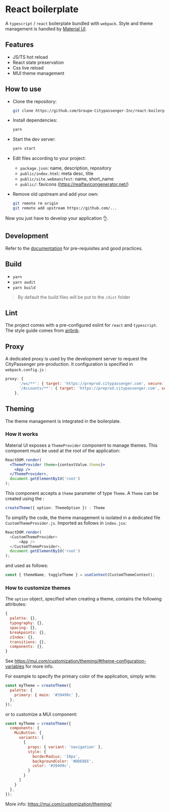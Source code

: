 # React boilerplate

A `typescript` / `react` boilerplate bundled with `webpack`. Style and theme management is handled by [Material UI](https://mui.com/).

## Features

- JS/TS hot reload
- React state preservation
- Css live reload
- MUI theme management

## How to use

- Clone the repository:

  ```bash
  git clone https://github.com/Groupe-Citypassenger-Inc/react-boilerplate PROJECT_NAME
  ```

- Install dependencies:

  ```bash
  yarn
  ```

- Start the dev server:

  ```bash
  yarn start
  ```

- Edit files according to your project:
  - `package.json`: name, description, repository
  - `public/index.html`: meta desc, title
  - `public/site.webmanifest`: name, short_name
  - `public/`: favicons (https://realfavicongenerator.net/)


- Remove old upstream and add your own:
  ```bash
  git remote rm origin
  git remote add upstream https://github.com/...
  ```

Now you just have to develop your application 👌.

## Development

Refer to the [documentation](https://github.com/Groupe-Citypassenger-Inc/Documentation#comment-d%C3%A9velopper-des-projets-front-end-) for pre-requisites and good practices.

## Build

- `yarn`
- `yarn audit`
- `yarn build`

> By default the build files will be put to the `/dist` folder

## Lint

The project comes with a pre-configured eslint for `react` and `typescript`. The style guide comes from [airbnb](https://github.com/airbnb/javascript).

## Proxy

A dedicated proxy is used by the development server to request the CityPassenger pre-production. It configuration is specified in `webpack.config.js` :

```js
proxy: {
      '/ws/**': { target: 'https://preprod.citypassenger.com', secure: false },
      '/Accounts/**': { target: 'https://preprod.citypassenger.com', secure: false, headers: { host: 'preprod.citypassenger.com' } },
    },
```

## Theming

The theme management is integrated in the boilerplate.

### How it works

Material UI exposes a `ThemeProvider` component to manage themes. This component must be used at the root of the application:

```jsx
ReactDOM.render(
  <ThemeProvider theme={contextValue.theme}>
    <App />
  </ThemeProvider>,
  document.getElementById('root')
);
```

This component accepts a `theme` parameter of type `Theme`.
A `Theme` can be created using the :

```ts
createTheme({ option: ThemeOption }) : Theme
```

To simplify the code, the theme management is isolated in a dedicated file `CustomThemeProvider.js`.
Imported as follows in `ìndex.jsx`: 

```js
ReactDOM.render(
  <CustomThemeProvider>
      <App />
  </CustomThemeProvider>,
  document.getElementById('root')
);
```

and used as follows:

```js
const { themeName, toggleTheme } = useContext(CustomThemeContext);
```

### How to customize themes 

The `option` object, specified when creating a theme, contains the following attributes: 

```js
{
  palette: {},
  typography: {},
  spacing: {},
  breakpoints: {},
  zIndex: {},
  transitions: {},
  components: {},
}
```

See https://mui.com/customization/theming/#theme-configuration-variables for more info.

For example to specify the primary color of the application, simply write:
```js
const myTheme = createTheme({
  palette: {
    primary: { main: '#39499c' },
  },
});
```

or to customize a MUI component:

```js
const myTheme = createTheme({
  components: {
    MuiButton: {
      variants: [
        {
          props: { variant: 'navigation' },
          style: {
            borderRadius: '10px',
            backgroundColor: '#DDE0EE',
            color: '#39499c',
          }
        }
      ]
    }
  },
});
```

More info: https://mui.com/customization/theming/
